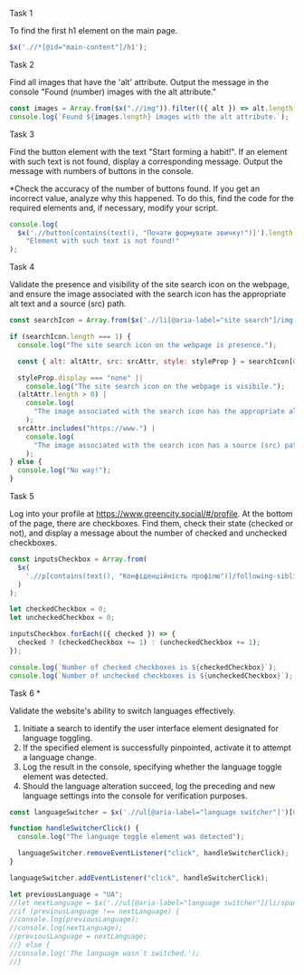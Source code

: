 Task 1

To find the first h1 element on the main page.

```javascript
$x('.//*[@id="main-content"]/h1');
```

Task 2

Find all images that have the 'alt' attribute. Output the message in the console "Found (number) images with the alt attribute."

```javascript
const images = Array.from($x(".//img")).filter(({ alt }) => alt.length > 0);
console.log(`Found ${images.length} images with the alt attribute.`);
```

Task 3

Find the button element with the text "Start forming a habit!". If an element with such text is not found, display a corresponding message. Output the message with numbers of buttons in the console.

\*Check the accuracy of the number of buttons found. If you get an incorrect value, analyze why this happened. To do this, find the code for the required elements and, if necessary, modify your script.

```javascript
console.log(
  $x('.//button[contains(text(), "Почати формувати звичку!")]').length |
    "Element with such text is not found!"
);
```

Task 4

Validate the presence and visibility of the site search icon on the webpage, and ensure the image associated with the search icon has the appropriate alt text and a source (src) path.

```javascript
const searchIcon = Array.from($x('.//li[@aria-label="site search"]/img'));

if (searchIcon.length === 1) {
  console.log("The site search icon on the webpage is presence.");

  const { alt: altAttr, src: srcAttr, style: styleProp } = searchIcon[0];

  styleProp.display === "none" ||
    console.log("The site search icon on the webpage is visibile.");
  (altAttr.length > 0) |
    console.log(
      "The image associated with the search icon has the appropriate alt text."
    );
  srcAttr.includes("https://www.") |
    console.log(
      "The image associated with the search icon has a source (src) path."
    );
} else {
  console.log("No way!");
}
```

Task 5

Log into your profile at https://www.greencity.social/#/profile. At the bottom of the page, there are checkboxes. Find them, check their state (checked or not), and display a message about the number of checked and unchecked checkboxes.

```javascript
const inputsCheckbox = Array.from(
  $x(
    './/p[contains(text(), "Конфіденційність профілю")]/following-sibling::ul/li/label/input'
  )
);

let checkedCheckbox = 0;
let uncheckedCheckbox = 0;

inputsCheckbox.forEach(({ checked }) => {
  checked ? (checkedCheckbox += 1) : (uncheckedCheckbox += 1);
});

console.log(`Number of checked checkboxes is ${checkedCheckbox}`);
console.log(`Number of unchecked checkboxes is ${uncheckedCheckbox}`);
```

Task 6 \*

Validate the website's ability to switch languages effectively.

1. Initiate a search to identify the user interface element designated for language toggling.
2. If the specified element is successfully pinpointed, activate it to attempt a language change.
3. Log the result in the console, specifying whether the language toggle element was detected.
4. Should the language alteration succeed, log the preceding and new language settings into the console for verification purposes.

```javascript
const languageSwitcher = $x('.//ul[@aria-label="language switcher"]')[0];

function handleSwitcherClick() {
  console.log("The language toggle element was detected");

  languageSwitcher.removeEventListener("click", handleSwitcherClick);
}

languageSwitcher.addEventListener("click", handleSwitcherClick);

let previousLanguage = "UA";
//let nextLanguage = $x('.//ul[@aria-label="language switcher"]/li/span')[0].innerText;
//if (previousLanguage !== nextLanguage) {
//console.log(previousLanguage);
//console.log(nextLanguage);
//previousLanguage = nextLanguage;
//} else {
//console.log('The language wasn`t switched.');
//}
```
